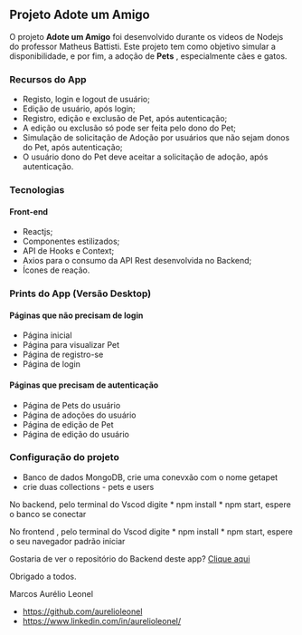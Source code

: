 ##  Projeto Adote um Amigo
O projeto **Adote um Amigo** foi desenvolvido durante os videos de Nodejs do professor Matheus Battisti.
Este projeto tem como objetivo simular a disponibilidade, e por fim, a adoção de **Pets** , especialmente cães e gatos.



###  Recursos do App
* Registo, login e logout de usuário;
* Edição de usuário, após login;
* Registro, edição e exclusão de Pet, após autenticação;
* A edição ou exclusão só pode ser feita pelo dono do Pet;
* Simulação de solicitação de Adoção por usuários que não sejam donos do Pet, após autenticação;
* O usuário dono do Pet deve aceitar a solicitação de adoção, após autenticação.

###  Tecnologias 
####  Front-end
* Reactjs;
* Componentes estilizados;
* API de Hooks e Context;
* Axios para o consumo da API Rest desenvolvida no Backend;
* Ícones de reação.
###  Prints do App (Versão Desktop)
####  Páginas que não precisam de login
  * Página inicial
  * Página para visualizar Pet
  * Página de registro-se
  * Página de login

####  Páginas que precisam de autenticação
  * Página de Pets do usuário
  * Página de adoções do usuário
  * Página de edição de Pet
  * Página de edição do usuário

### Configuração do projeto
  * Banco de dados MongoDB, crie uma conevxão com o nome getapet
  * crie duas collections - pets e users   

  No backend, pelo terminal do Vscod digite
     * npm install 
     * npm start, espere o banco se conectar 

  No frontend , pelo terminal do Vscod digite
     * npm install 
     * npm start, espere o seu navegador padrão iniciar

Gostaria de ver o repositório do Backend deste app?
[ Clique aqui ](https://github.com/aurelioleonel/Adote_um_Amigo.git)

Obrigado a todos.

Marcos Aurélio Leonel
  * https://github.com/aurelioleonel
  * https://www.linkedin.com/in/aurelioleonel/
  
